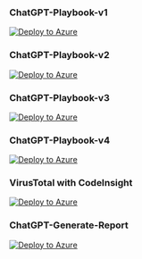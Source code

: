 

### ChatGPT-Playbook-v1  
[![Deploy to Azure](https://aka.ms/deploytoazurebutton)](https://portal.azure.com/#create/Microsoft.Template/uri/https://raw.githubusercontent.com/Pavel-Hrabec/AI-for-CyberSecurity/refs/heads/main/Playbooks/ChatGPT-Playbook-v1.json)

### ChatGPT-Playbook-v2  
[![Deploy to Azure](https://aka.ms/deploytoazurebutton)](https://portal.azure.com/#create/Microsoft.Template/uri/https://raw.githubusercontent.com/Pavel-Hrabec/AI-for-CyberSecurity/refs/heads/main/Playbooks/ChatGPT-Playbook-v2.json?token=GHSAT0AAAAAAC5NCU3VQUMMGIUAXUSFW3E4Z5ETPFQ)

### ChatGPT-Playbook-v3  
[![Deploy to Azure](https://aka.ms/deploytoazurebutton)](https://portal.azure.com/#create/Microsoft.Template/uri/https://raw.githubusercontent.com/Pavel-Hrabec/AI-for-CyberSecurity/refs/heads/main/Playbooks/ChatGPT-Playbook-v3.json?token=GHSAT0AAAAAAC5NCU3UUSWA7A4R42A7JIAYZ5ETPJQ)

### ChatGPT-Playbook-v4  
[![Deploy to Azure](https://aka.ms/deploytoazurebutton)](https://portal.azure.com/#create/Microsoft.Template/uri/https://raw.githubusercontent.com/Pavel-Hrabec/AI-for-CyberSecurity/refs/heads/main/Playbooks/ChatGPT-Playbook-v4.json?token=GHSAT0AAAAAAC5NCU3VFIN3Z4XWM3XHPAIGZ5ETPPA)

### VirusTotal with CodeInsight
[![Deploy to Azure](https://aka.ms/deploytoazurebutton)](https://portal.azure.com/#create/Microsoft.Template/uri/https://raw.githubusercontent.com/Pavel-Hrabec/AI-for-CyberSecurity/refs/heads/main/Playbooks/VirusTotal-CodeInsight.json?token=GHSAT0AAAAAAC5NCU3VGEBPMI3RXYDWPICSZ4IUOIQ)

### ChatGPT-Generate-Report  
[![Deploy to Azure](https://aka.ms/deploytoazurebutton)](https://portal.azure.com/#create/Microsoft.Template/uri/https://raw.githubusercontent.com/Pavel-Hrabec/AI-for-CyberSecurity/refs/heads/main/Playbooks/ChatGPT-Generate-Report.json?token=GHSAT0AAAAAAC5NCU3V76G27Y7K4JSKK33KZ5ETPUQ)
